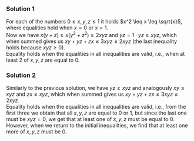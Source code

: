 ### Solution 1

For each of the numbers $0 \leq x, y, z \leq 1$ it holds $x^2 \leq x \leq \sqrt{x}$, where equalities hold when $x = 0$ or $x = 1$.  
Now we have $x(y + z) \geq x(y^2 + z^2) \geq 2xyz$ and $yz = 1·yz \geq xyz$, which when summed gives us $xy + yz + zx \leq 3xyz \leq 2xyz$ (the last inequality holds because $xyz \geq 0$).  
Equality holds when the equalities in all inequalities are valid, i.e., when at least $2$ of $x, y, z$ are equal to $0$.


### Solution 2

Similarly to the previous solution, we have $yz \geq xyz$ and analogously $xy \leq xyz$ and $zx \leq xyz$, which when summed gives us $xy + yz + zx \leq 3xyz \leq 2xyz$.  
Equality holds when the equalities in all inequalities are valid, i.e., from the first three we obtain that all $x, y, z$ are equal to $0$ or $1$, but since the last one must be $xyz = 0$, we get that at least one of $x, y, z$ must be equal to $0$.  
However, when we return to the initial inequalities, we find that at least one more of $x, y, z$ must be $0$.